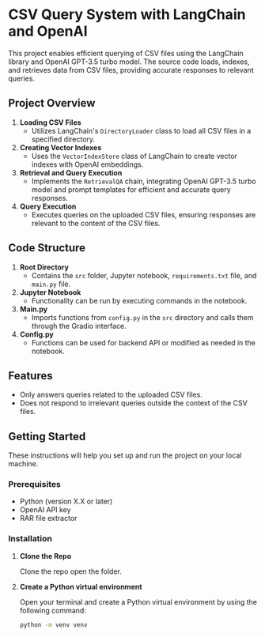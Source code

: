 # CSV Query System with LangChain and OpenAI

This project enables efficient querying of CSV files using the LangChain library and OpenAI GPT-3.5 turbo model. The source code loads, indexes, and retrieves data from CSV files, providing accurate responses to relevant queries.

## Project Overview

1. **Loading CSV Files**
   - Utilizes LangChain's `DirectoryLoader` class to load all CSV files in a specified directory.
2. **Creating Vector Indexes**
   - Uses the `VectorIndexStore` class of LangChain to create vector indexes with OpenAI embeddings.
3. **Retrieval and Query Execution**
   - Implements the `RetrievalQA` chain, integrating OpenAI GPT-3.5 turbo model and prompt templates for efficient and accurate query responses.
4. **Query Execution**
   - Executes queries on the uploaded CSV files, ensuring responses are relevant to the content of the CSV files.

## Code Structure

1. **Root Directory**
   - Contains the `src` folder, Jupyter notebook, `requirements.txt` file, and `main.py` file.
2. **Jupyter Notebook**
   - Functionality can be run by executing commands in the notebook.
3. **Main.py**
   - Imports functions from `config.py` in the `src` directory and calls them through the Gradio interface.
4. **Config.py**
   - Functions can be used for backend API or modified as needed in the notebook.

## Features

- Only answers queries related to the uploaded CSV files.
- Does not respond to irrelevant queries outside the context of the CSV files.

## Getting Started

These instructions will help you set up and run the project on your local machine.

### Prerequisites

- Python (version X.X or later)
- OpenAI API key
- RAR file extractor

### Installation

1. **Clone the Repo**

   Clone the repo open the folder.

2. **Create a Python virtual environment**

   Open your terminal and create a Python virtual environment by using the following command:

   ```sh
   python -m venv venv
